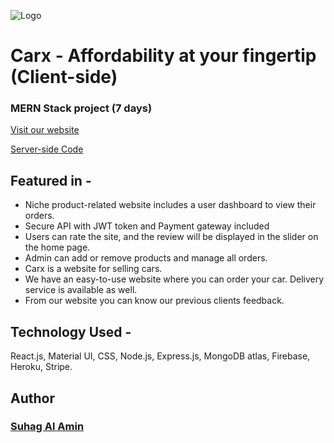 ![Logo](https://i.ibb.co/vzyR75v/logo.png)

# Carx - Affordability at your fingertip (Client-side)

### MERN Stack project (7 days)

[Visit our website](https://carx-b99bf.web.app/)

[Server-side Code](https://github.com/developer-suhag/carx-server)

## Featured in -

- Niche product-related website includes a user dashboard to view their orders.
- Secure API with JWT token and Payment gateway included
- Users can rate the site, and the review will be displayed in the slider on the home page.
- Admin can add or remove products and manage all orders.
- Carx is a website for selling cars.
- We have an easy-to-use website where you can order your car. Delivery service is available as well.
- From our website you can know our previous clients feedback.

## Technology Used -

React.js, Material UI, CSS, Node.js, Express.js, MongoDB atlas, Firebase,
Heroku, Stripe.

## Author

### [Suhag Al Amin](https://github.com/developer-suhag)
